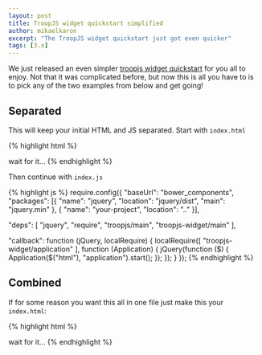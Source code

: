 ```yaml
---
layout: post
title: TroopJS widget quickstart simplified
author: mikaelkaron
excerpt: "The TroopJS widget quickstart just got even quicker"
tags: [3.x]
---
```


We just released an even simpler [troopjs widget quickstart](https://github.com/troopjs/troopjs-widget-quickstart/) for you all to enjoy. Not that it was complicated before, but now this is all you have to is to pick any of the two examples from below and get going!

## Separated

This will keep your initial HTML and JS separated. Start with `index.html`

{% highlight html %}
<!DOCTYPE html>
<html>
<head lang="en">
  <meta charset="UTF-8">
  <title>Your Project</title>
</head>
<body>
  <span data-weave="your-project/widget">wait for it...</span>
  <script src="bower_components/requirejs/require.js" data-main="index.js"></script>
</body>
</html>
{% endhighlight %}

Then continue with `index.js`

{% highlight js %}
require.config({
  "baseUrl": "bower_components",
  "packages": [{
    "name": "jquery",
    "location": "jquery/dist",
    "main": "jquery.min"
  }, {
    "name": "your-project",
    "location": ".."
  }],

  "deps": [ "jquery", "require", "troopjs/main", "troopjs-widget/main" ],

  "callback": function (jQuery, localRequire) {
    localRequire([ "troopjs-widget/application" ], function (Application) {
      jQuery(function ($) {
        Application($("html"), "application").start();
      });
    });
  }
});
{% endhighlight %}

## Combined

If for some reason you want this all in one file just make this your `index.html`:

{% highlight html %}
<!DOCTYPE html>
<html>
<head lang="en">
  <meta charset="UTF-8">
  <title>Your Project</title>
  <script>
  var require = {
    "baseUrl": "bower_components",
    "packages": [{
      "name": "jquery",
      "location": "jquery/dist",
      "main": "jquery.min"
    }, {
      "name": "your-project",
      "location": ".."
    }],

    "deps": [ "jquery", "require", "troopjs/main", "troopjs-widget/main" ],

    "callback": function (jQuery, localRequire) {
      localRequire([ "troopjs-widget/application" ], function (Application) {
        jQuery(function ($) {
          Application($("html"), "application").start();
        });
      });
    }
  };
  </script>
</head>
<body>
  <span data-weave="your-project/widget">wait for it...</span>
  <script src="bower_components/requirejs/require.js"></script>
</body>
</html>
{% endhighlight %}